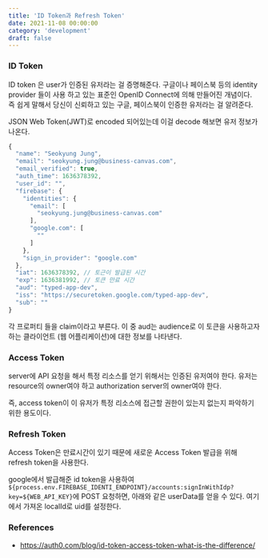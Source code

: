 ```yaml
---
title: 'ID Token과 Refresh Token'
date: 2021-11-08 00:00:00
category: 'development'
draft: false
---
```


### ID Token

ID token 은 user가 인증된 유저라는 걸 증명해준다. 구글이나 페이스북 등의 identity provider 들이 사용 하고 있는 표준인 OpenID Connect에 의해 만들어진 개념이다.
즉 쉽게 말해서 당신이 신뢰하고 있는 구글, 페이스북이 인증한 유저라는 걸 알려준다.

JSON Web Token(JWT)로 encoded 되어있는데 이걸 decode 해보면 유저 정보가 나온다.

```js
{
  "name": "Seokyung Jung",
  "email": "seokyung.jung@business-canvas.com",
  "email_verified": true,
  "auth_time": 1636378392,
  "user_id": "",
  "firebase": {
    "identities": {
      "email": [
        "seokyung.jung@business-canvas.com"
      ],
      "google.com": [
        ""
      ]
    },
    "sign_in_provider": "google.com"
  },
  "iat": 1636378392, // 토근이 발급된 시간
  "exp": 1636381992, // 토큰 만료 시간
  "aud": "typed-app-dev",
  "iss": "https://securetoken.google.com/typed-app-dev",
  "sub": ""
}
```

각 프로퍼티 들을 claim이라고 부른다. 이 중 aud는 audience로 이 토큰을 사용하고자 하는 클라이언트 (웹 어플리케이션)에 대한 정보를 나타낸다.

### Access Token

server에 API 요청을 해서 특정 리소스를 얻기 위해서는 인증된 유저여야 한다. 유저는 resource의 owner여야 하고 authorization server의 owner여야 한다.

즉, access token이 이 유저가 특정 리소스에 접근할 권한이 있는지 없는지 파악하기 위한 용도이다.

### Refresh Token

Access Token은 만료시간이 있기 때문에 새로운 Access Token 발급을 위해 refresh token을 사용한다.

google에서 발급해준 id token을 사용하여 `${process.env.FIREBASE_IDENTI_ENDPOINT}/accounts:signInWithIdp?key=${WEB_API_KEY}`에 POST 요청하면, 아래와 같은 userData를 얻을 수 있다.
여기에서 가져온 localId로 uid를 설정한다.

### References

- https://auth0.com/blog/id-token-access-token-what-is-the-difference/
